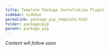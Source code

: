 ```yaml
---
title: Template Package Installation Plugin
sidebar: sidebar
permalink: package_pip_template.html
folder: package/pip
parent: package_pip
---
```


*Content will follow soon*
